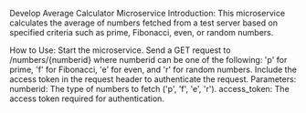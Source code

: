 Develop Average Calculator Microservice
Introduction:
This microservice calculates the average of numbers fetched from a test server based on specified criteria such as prime, Fibonacci, even, or random numbers.

How to Use:
Start the microservice.
Send a GET request to /numbers/{numberid} where numberid can be one of the following: 'p' for prime, 'f' for Fibonacci, 'e' for even, and 'r' for random numbers.
Include the access token in the request header to authenticate the request.
Parameters:
numberid: The type of numbers to fetch ('p', 'f', 'e', 'r').
access_token: The access token required for authentication.
